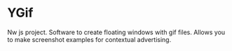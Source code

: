 # YGif
Nw js project. 
Software to create floating windows with gif files. Allows you to make screenshot examples for contextual advertising.
